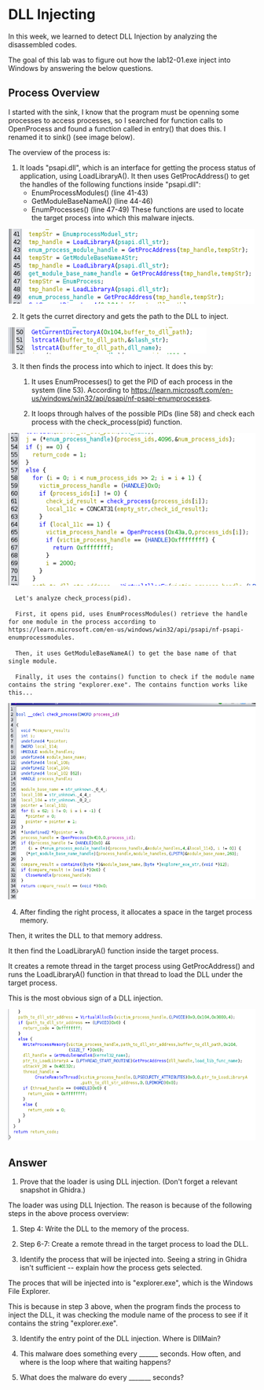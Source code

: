 # DLL Injecting

In this week, we learned to detect DLL Injection by analyzing the disassembled codes.

The goal of this lab was to figure out how the lab12-01.exe inject into Windows by answering the below questions.

## Process Overview

I started with the sink, I know that the program must be openning some processes to access processes, so I searched for function calls to OpenProcess and found a function called in entry() that does this. I renamed it to sink() (see image below).

The overview of the process is: 

 1. It loads "psapi.dll", which is an interface for getting the process status of application, using LoadLibraryA(). It then uses GetProcAddress() to get the handles of the following functions inside "psapi.dll":
      - EnumProcessModules() (line 41-43)
      - GetModuleBaseNameA() (line 44-46)
      - EnumProcesses() (line 47-49)
    These functions are used to locate the target process into which this malware injects.

  ![step1](./step1.png)

  2. It gets the curret directory and gets the path to the DLL to inject. 
    
  ![step2](./step2.png)

  3. It then finds the process into which to inject. It does this by: 
      1. It uses EnumProcesses() to get the PID of each process in the system (line 53). According to https://learn.microsoft.com/en-us/windows/win32/api/psapi/nf-psapi-enumprocesses. 

      2. It loops through halves of the possible PIDs (line 58) and check each process with the check_process(pid) function.

  ![step3-1](./step3-1.png)


      Let's analyze check_process(pid).

      First, it opens pid, uses EnumProcessModules() retrieve the handle for one module in the process according to https://learn.microsoft.com/en-us/windows/win32/api/psapi/nf-psapi-enumprocessmodules. 
      
      Then, it uses GetModuleBaseNameA() to get the base name of that single module. 

      Finally, it uses the contains() function to check if the module name contains the string "explorer.exe". The contains function works like this...

  ![checkprocess](./check_proc.png)    

  4. After finding the right process, it allocates a space in the target process memory. 
  
  Then, it writes the DLL to that memory address. 
  
  It then find the LoadLibraryA() function inside the target process. 
  
  It creates a remote thread in the target process using GetProcAddress() and runs the LoadLibraryA() function in that thread to load the DLL under the target process. 
  
  This is the most obvious sign of a DLL injection.  

  ![func](./sink.png) 

## Answer
1. Prove that the loader is using DLL injection. (Don't forget a relevant snapshot in Ghidra.)

The loader was using DLL Injection. 
The reason is because of the following steps in the above process overview: 
  1. Step 4: Write the DLL to the memory of the process. 
  2. Step 6-7: Create a remote thread in the target process to load the DLL. 
 
2. Identify the process that will be injected into. Seeing a string in Ghidra isn't sufficient -- explain how the process gets selected.

The proces that will be injected into is "explorer.exe", which is the Windows File Explorer.

This is because in step 3 above, when the program finds the process to inject the DLL, it was checking the module name of the process to see if it contains the string "explorer.exe". 

3. Identify the entry point of the DLL injection. Where is DllMain?

4. This malware does something every ______ seconds. How often, and where is the loop where that waiting happens?

5. What does the malware do every _______ seconds?